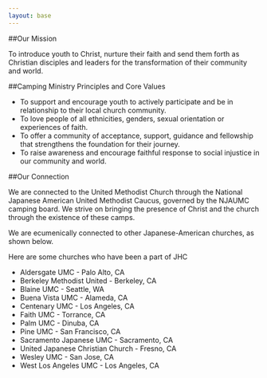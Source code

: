 ```yaml
---
layout: base
---
```

##Our Mission

To introduce youth to Christ, nurture their faith and send them forth as Christian disciples and leaders for the transformation of their community and world. 

##Camping Ministry Principles and Core Values
- To support and encourage youth to actively participate and be in relationship to their local church community.
- To love people of all ethnicities, genders, sexual orientation or experiences of faith.
- To offer a community of acceptance, support, guidance and fellowship that strengthens the foundation for their journey.
- To raise awareness and encourage faithful response to social injustice in our community and world.


##Our Connection
 
We are connected to the United Methodist Church through the National Japanese American United Methodist Caucus, governed by the NJAUMC camping board.  We strive on bringing the presence of Christ and the church through the existence of these camps.
 
We are ecumenically connected to other Japanese-American churches, as shown below.
 
Here are some churches who have been a part of JHC
- Aldersgate UMC - Palo Alto, CA
- Berkeley Methodist United - Berkeley, CA
- Blaine UMC - Seattle, WA
- Buena Vista UMC - Alameda, CA
- Centenary UMC - Los Angeles, CA
- Faith UMC - Torrance, CA
- Palm UMC - Dinuba, CA
- Pine UMC - San Francisco, CA
- Sacramento Japanese UMC - Sacramento, CA
- United Japanese Christian Church - Fresno, CA
- Wesley UMC - San Jose, CA
- West Los Angeles UMC - Los Angeles, CA